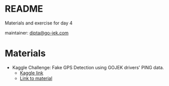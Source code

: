 # README

Materials and exercise for day 4

maintainer: dipta@go-jek.com

# Materials

* Kaggle Challenge: Fake GPS Detection using GOJEK drivers' PING data. 
    * [Kaggle link](bit.ly/dsbootcamp19-kaggle)
    * [Link to material ](https://docs.google.com/presentation/d/1h3Vk-7WyWz6HE4yExBsho7kKOx8qmzHXhAuQi27UGbo/edit#slide=id.g564aab8cc3_0_187)